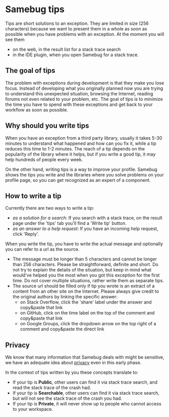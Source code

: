 # Samebug tips

Tips are short solutions to an exception. They are limited in size (256 characters) because we want to
present them in a whole as soon as possible when you have problems with an exception. At the moment you
will see them
- on the web, in the result list for a stack trace search
- in the IDE plugin, when you open Samebug for a stack trace.

## The goal of tips

The problem with exceptions during development is that they make you lose focus. Instead of developing
what you originally planned now you are trying to understand this unexpected situation, browsing the
 Internet, reading forums not even related to your problem, etc. The goal of tips is to minimize the
time you have to spend with these exceptions and get back to your workflow as soon as possible.

## Why should you write tips

When you have an exception from a third party library, usually it takes 5-30 minutes to understand
what happened and how can you fix it, while a tip reduces this time to 1-2 minutes. The reach of
a tip depends on the popularity of the library where it helps, but if you write a good tip, it
may help hundreds of people every week.

On the other hand, writing tips is a way to improve your profile. Samebug shows the tips you write and the libraries where you solve problems on your profile page, so you can get recognized as an
expert of a component.

## How to write a tip

Currently there are two ways to write a tip:

- *as a solution for a search*: If you search with a stack trace, on the result page under the 'tips'
tab you'll find a 'Write tip' button.
- *as an answer to a help request*: If you have an incoming help request, click 'Reply'.

When you write the tip, you have to write the actual message and optionally you can refer to a url
as the source.

- The message must be longer than 5 characters and cannot be longer than 256 characters. Please be
straightforward, definite and short. Do not try to explain the details of the situation, but
 keep in mind what would've helped you the most when you got this exception for the first time.
Do not cover multiple situations, rather write them as separate tips.
- The source url should be filled only if tip you wrote is an extract of a content from an other
site on the Internet. Please always give credit to the original authors by linking the specific answer:
	- on Stack Overflow, click the 'share' label under the answer and copy&paste that link
	- on GitHub, click on the time label on the top of the comment and copy&paste that link
	- on Google Groups, click the dropdown arrow on the top right of a comment and copy&paste the direct link

## Privacy

We know that many information that Samebug deals with might be sensitive, we have an
adequate idea about [privacy](/guide/privacy) even in this early phase.

In the context of tips written by you these concepts translate to:

- If your tip is **Public**, other users can find it via stack trace search, and read the stack trace of the crash had.
- If your tip is **Searchable**, other users can find it via stack trace search, but will not see the stack trace of the crash you had.
- If your tip is **Private**, it will never show up to people who cannot access to your workspace.
